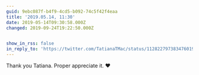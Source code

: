 ```yaml
---
guid: 9ebc087f-b4f9-4cd5-b092-74c5f42f4eaa
title: '2019.05.14, 11:30'
date: 2019-05-14T09:30:58.000Z
changed: 2019-09-24T19:22:50.000Z


show_in_rss: false
in_reply_to: 'https://twitter.com/TatianaTMac/status/1128227973834760192?s=19'
---
```


Thank you Tatiana. Proper appreciate it. ♥️
